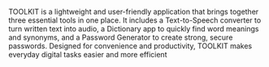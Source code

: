 TOOLKIT is a lightweight and user-friendly application that brings together three essential tools in one place. It includes a Text-to-Speech converter to turn written text into audio, a Dictionary app to quickly find word meanings and synonyms, and a Password Generator to create strong, secure passwords. Designed for convenience and productivity, TOOLKIT makes everyday digital tasks easier and more efficient
